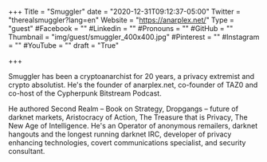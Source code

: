 +++
Title = "Smuggler"
date = "2020-12-31T09:12:37-05:00"
Twitter = "therealsmuggler?lang=en"
Website = "https://anarplex.net/"
Type = "guest"
#Facebook = ""
#Linkedin = ""
#Pronouns = ""
#GitHub = ""
Thumbnail = "img/guest/smuggler_400x400.jpg"
#Pinterest = ""
#Instagram = ""
#YouTube = ""
draft = "True"

+++

Smuggler has been a cryptoanarchist for 20 years, a privacy extremist and crypto absolutist. He's the founder of anarplex.net, co-founder of TAZ0 and co-host of the Cypherpunk Bitstream Podcast.

He authored Second Realm – Book on Strategy, Dropgangs – future of darknet markets, Aristocracy of Action, The Treasure that is Privacy, The New Age of Intelligence. He's an Operator of anonymous remailers, darknet hangouts and the longest running darknet IRC, developer of privacy enhancing technologies, covert communications specialist, and security consultant.


